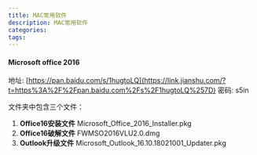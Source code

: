 ```yaml
---
title: MAC常用软件
description: MAC常用软件
categories:
tags:
---
```




#### Microsoft office 2016

地址: [https://pan.baidu.com/s/1hugtoLQ](https://link.jianshu.com/?t=https%3A%2F%2Fpan.baidu.com%2Fs%2F1hugtoLQ%257D)
密码: s5in

文件夹中包含三个文件：

1.  **Office16安装文件** Microsoft_Office_2016_Installer.pkg
2.  **Office16破解文件** FWMSO2016VLU2.0.dmg
3.  **Outlook升级文件** Microsoft_Outlook_16.10.18021001_Updater.pkg

